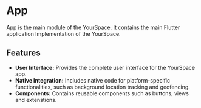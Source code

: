 # App

App is the main module of the YourSpace. It contains the main Flutter application Implementation of
the YourSpace.

## Features

- **User Interface:** Provides the complete user interface for the YourSpace app.
- **Native Integration:** Includes native code for platform-specific functionalities, such as background location tracking and geofencing.
- **Components:** Contains reusable components such as buttons, views and extenstions.